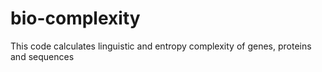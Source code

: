 # bio-complexity
This code calculates linguistic and entropy complexity of genes, proteins and sequences
